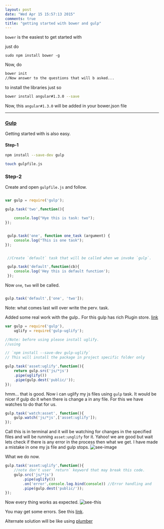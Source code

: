 ```yaml
---
layout: post
date: "Wed Apr 15 15:57:13 2015"
comments: true
title: "getting started with bower and gulp"
---
```


`bower` is the easiest to get started with 

just do 


```
sudo npm install bower -g

```
Now, do


```sh
bower init
//Now answer to the questions that will b asked...

```
to install the libraries just so 


```sh
bower install angular#1.3.0 --save 

```
Now, this `angular#1.3.0` will be added in your bower.json file

---
### [Gulp](http://gulpjs.com/)

Getting started with is also easy. 

#### Step-1

```sh 
npm install --save-dev gulp

touch gulpfile.js

```
### Step-2 
Create and open `gulpfile.js` and follow.

```JavaScript

var gulp = require('gulp');

gulp.task('two',function(){

 	console.log("Hye this is task: two");
});


 gulp.task('one', function one_task (argument) {
 	console.log("This is one task");
});


 //Create `default` task that will be called when we invoke `gulp`.

 gulp.task('default',function(cb){
 	console.log('Hey this is default function');
 });

```

Now `one`, `two` will be called.

```javascript

gulp.task('default',['one', 'two']);

```
Note: what comes last will over write the perv. task.


Added some real work with the gulp..
For this gulp has rich Plugin store. [link](http://gulpjs.com/plugins/)

```javascript
var gulp = require('gulp'),
	uglify = require('gulp-uglify');

//Note: before using please install uglify.
//using

// `npm install --save-dev gulp-uglify`
// This will install the package in project specific folder only

gulp.task('asset:uglify',function(){
	return gulp.src('js/*js')
	.pipe(uglify())
	.pipe(gulp.dest('public/'));
});

```
hmm... that is good. Now i can uglify my js files using `gulp` task.
It would be nicer if gulp do it when there is change a in any file.
For this we have watches to do that for us.

```javascript
gulp.task('watch:asset', function(){
	gulp.watch('js/*js',['asset:uglify']);
});

```
Call this is in terminal and it will be watching for changes in the specified files and will
be running `asset:unglify` for it. Yahoo! we are good but wait lets check if there is any error in the process then what we get.
I have made a mistake in one my js file and gulp stops.
 ![see-image](http://i.imgur.com/aboi1Ni.png)

What we do now.

```javascript
gulp.task('asset:uglify',function(){
	//note don't user `return` keyword that may break this code.
	gulp.src('js/*js')
		.pipe(uglify())
		.on('error',console.log.bind(console)) //Error handling and 
		.pipe(gulp.dest('public/'));
});

```

Now every thing works as expected.
 ![see-this](http://i.imgur.com/zHoVvlY.png) 

You may get some errors. See this [link](https://github.com/gulpjs/gulp/issues/259).


Alternate solution will be like using [plumber](https://www.npmjs.com/package/gulp-plumber/)



	



